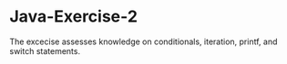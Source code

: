 # Java-Exercise-2
The excecise assesses knowledge on conditionals, iteration, printf, and switch statements.
